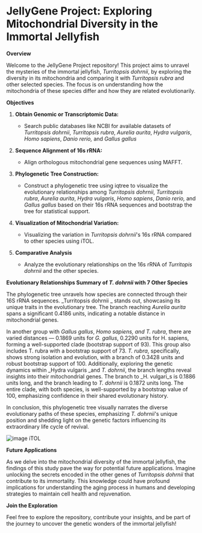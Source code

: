# JellyGene Project: Exploring Mitochondrial Diversity in the Immortal Jellyfish

**Overview**

Welcome to the JellyGene Project repository! This project aims to unravel the mysteries of the immortal jellyfish, _Turritopsis dohrnii_, by exploring the diversity in its mitochondria and comparing it with _Turritopsis rubra_ and other selected species. The focus is on understanding how the mitochondria of these species differ and how they are related evolutionarily.

**Objectives**

1. **Obtain Genomic or Transcriptomic Data:**
   - Search public databases like NCBI for available datasets of _Turritopsis dohrnii_, _Turritopsis rubra_, _Aurelia aurita_, _Hydra vulgaris_, _Homo sapiens_, _Danio rerio,_ and _Gallus gallus_

2. **Sequence Alignment of 16s rRNA:**
   - Align orthologous mitochondrial gene sequences using MAFFT.

3. **Phylogenetic Tree Construction:**
   - Construct a phylogenetic tree using iqtree to visualize the evolutionary relationships among _Turritopsis dohrnii_, _Turritopsis rubra_, _Aurelia aurita_, _Hydra vulgaris_, _Homo sapiens_, _Danio rerio,_ and _Gallus gallus_ based on their 16s rRNA sequences and bootstrap the tree for statistical support.

4. **Visualization of Mitochondrial Variation:**
   - Visualizing the variation in _Turritopsis dohrnii_'s 16s rRNA compared to other species using iTOL.

5. **Comparative Analysis**
   - Analyze the evolutionary relationships on the 16s rRNA of _Turritopis dohrnii_ and the other species.


**Evolutionary Relationships Summary of _T. dohrnii_ with 7 Other Species**

The phylogenetic tree unravels how species are connected through their 16S rRNA sequences. _Turritopsis dohrnii _ stands out, showcasing its unique traits in the evolutionary tree. The branch reaching _Aurelia aurita_ spans a significant 0.4186 units, indicating a notable distance in mitochondrial genes.

In another group with _Gallus gallus_, _Homo sapiens, and T. rubra_, there are varied distances — 0.1869 units for _G. gallus_, 0.2290 units for H. sapiens, forming a well-supported clade (bootstrap support of 93). This group also includes T. rubra with a bootstrap support of 73. _T. rubra_, specifically, shows strong isolation and evolution, with a branch of 0.3428 units and robust bootstrap support of 100. Additionally, exploring the genetic dynamics within _Hydra vulgaris _and _T. dohrnii_, the branch lengths reveal insights into their mitochondrial genes. The branch to _H. vulgari_s is 0.1886 units long, and the branch leading to _T. dohrnii_ is 0.1872 units long. The entire clade, with both species, is well-supported by a bootstrap value of 100, emphasizing confidence in their shared evolutionary history.

In conclusion, this phylogenetic tree visually narrates the diverse evolutionary paths of these species, emphasizing _T. dohrnii_'s unique position and shedding light on the genetic factors influencing its extraordinary life cycle of revival.

![image](https://github.com/imanalo03/Turritopsis-dohrnii/assets/147445291/14e64d94-6702-40b5-a369-843c4aea74d4)
iTOL

**Future Applications**

As we delve into the mitochondrial diversity of the immortal jellyfish, the findings of this study pave the way for potential future applications. Imagine unlocking the secrets encoded in the other genes of _Turritopsis dohrnii_ that contribute to its immortality. This knowledge could have profound implications for understanding the aging process in humans and developing strategies to maintain cell health and rejuvenation.

**Join the Exploration**

Feel free to explore the repository, contribute your insights, and be part of the journey to uncover the genetic wonders of the immortal jellyfish!






